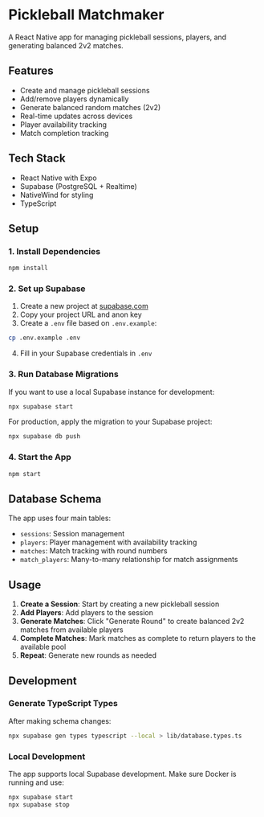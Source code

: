 # Pickleball Matchmaker

A React Native app for managing pickleball sessions, players, and generating balanced 2v2 matches.

## Features

- Create and manage pickleball sessions
- Add/remove players dynamically
- Generate balanced random matches (2v2)
- Real-time updates across devices
- Player availability tracking
- Match completion tracking

## Tech Stack

- React Native with Expo
- Supabase (PostgreSQL + Realtime)
- NativeWind for styling
- TypeScript

## Setup

### 1. Install Dependencies

```bash
npm install
```

### 2. Set up Supabase

1. Create a new project at [supabase.com](https://supabase.com)
2. Copy your project URL and anon key
3. Create a `.env` file based on `.env.example`:

```bash
cp .env.example .env
```

4. Fill in your Supabase credentials in `.env`

### 3. Run Database Migrations

If you want to use a local Supabase instance for development:

```bash
npx supabase start
```

For production, apply the migration to your Supabase project:

```bash
npx supabase db push
```

### 4. Start the App

```bash
npm start
```

## Database Schema

The app uses four main tables:

- `sessions`: Session management
- `players`: Player management with availability tracking
- `matches`: Match tracking with round numbers
- `match_players`: Many-to-many relationship for match assignments

## Usage

1. **Create a Session**: Start by creating a new pickleball session
2. **Add Players**: Add players to the session
3. **Generate Matches**: Click "Generate Round" to create balanced 2v2 matches from available players
4. **Complete Matches**: Mark matches as complete to return players to the available pool
5. **Repeat**: Generate new rounds as needed

## Development

### Generate TypeScript Types

After making schema changes:

```bash
npx supabase gen types typescript --local > lib/database.types.ts
```

### Local Development

The app supports local Supabase development. Make sure Docker is running and use:

```bash
npx supabase start
npx supabase stop
```